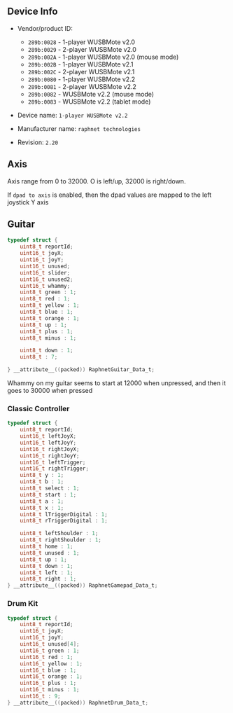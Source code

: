 ## Device Info

- Vendor/product ID:
  - `289b:0028` - 1-player WUSBMote v2.0
  - `289b:0029` - 2-player WUSBMote v2.0
  - `289b:002A` - 1-player WUSBMote v2.0 (mouse mode)
  - `289b:002B` - 1-player WUSBMote v2.1
  - `289b:002C` - 2-player WUSBMote v2.1
  - `289b:0080` - 1-player WUSBMote v2.2
  - `289b:0081` - 2-player WUSBMote v2.2
  - `289b:0082` - WUSBMote v2.2 (mouse mode)
  - `289b:0083` - WUSBMote v2.2 (tablet mode)

- Device name: `1-player WUSBMote v2.2`
- Manufacturer name: `raphnet technologies`
- Revision: `2.20`

## Axis
Axis range from 0 to 32000. O is left/up, 32000 is right/down. 

If `dpad to axis` is enabled, then the dpad values are mapped to the left joystick Y axis

## Guitar
```c
typedef struct {
    uint8_t reportId;
    uint16_t joyX;
    uint16_t joyY;
    uint16_t unused;
    uint16_t slider;
    uint16_t unused2;
    uint16_t whammy;
    uint8_t green : 1;
    uint8_t red : 1;
    uint8_t yellow : 1;
    uint8_t blue : 1;
    uint8_t orange : 1;
    uint8_t up : 1;
    uint8_t plus : 1;
    uint8_t minus : 1;

    uint8_t down : 1;
    uint8_t : 7;

} __attribute__((packed)) RaphnetGuitar_Data_t;
```
Whammy on my guitar seems to start at 12000 when unpressed, and then it goes to 30000 when pressed

### Classic Controller
```c
typedef struct {
    uint8_t reportId;
    uint16_t leftJoyX;
    uint16_t leftJoyY;
    uint16_t rightJoyX;
    uint16_t rightJoyY;
    uint16_t leftTrigger;
    uint16_t rightTrigger;
    uint8_t y : 1;
    uint8_t b : 1;
    uint8_t select : 1;
    uint8_t start : 1;
    uint8_t a : 1;
    uint8_t x : 1;
    uint8_t lTriggerDigital : 1;
    uint8_t rTriggerDigital : 1;

    uint8_t leftShoulder : 1;
    uint8_t rightShoulder : 1;
    uint8_t home : 1;
    uint8_t unused : 1;
    uint8_t up : 1;
    uint8_t down : 1;
    uint8_t left : 1;
    uint8_t right : 1;
} __attribute__((packed)) RaphnetGamepad_Data_t;
```

### Drum Kit
```c
typedef struct {
    uint8_t reportId;
    uint16_t joyX;
    uint16_t joyY;
    uint16_t unused[4];
    uint16_t green : 1;
    uint16_t red : 1;
    uint16_t yellow : 1;
    uint16_t blue : 1;
    uint16_t orange : 1;
    uint16_t plus : 1;
    uint16_t minus : 1;
    uint16_t : 9;
} __attribute__((packed)) RaphnetDrum_Data_t;
```
